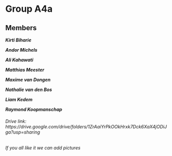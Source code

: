 <h1 style:"color:red">Group A4a</h1>
<h2>Members</h2>
<p><b><I>Kirti Biharie</b></i></p>
<p><b><i>Andor Michels</b></i></p>
<p><b><i>Ali Kahawati</b></i></p>
<p><b><i>Matthias Meester</b></i></p>
<p><b><i>Maxime van Dongen</b></i></p>
<p><b><i>Nathalie van den Bos</b></i></p>
<p><b><i>Liam Kedem</b></i></p>
<p><b><i>Raymond Koopmanschap</b></i></p>

<h6>Drive link: https://drive.google.com/drive/folders/1ZrAaiYrPkOOkHrxk7Dck6XaX4jODiJga?usp=sharing</h6>
<h6>If you all like it we can add pictures</h6>
